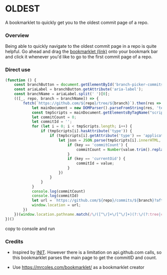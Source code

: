 OLDEST
====
A bookmarklet to quickly get you to the oldest commit page of a repo.

### Overview

Being able to quickly navigate to the oldest commit page in a repo is quite helpful. Go ahead and drag the [bookmarklet (link)](http://bpceee.github.io/oldest/) onto your bookmark bar and click it whenever you'd like to go to the first commit page of a repo.

### Direct use
```js
(function () {
    const branchButton = document.getElementById('branch-picker-commits');
    const ariaLabel = branchButton.getAttribute('aria-label');
    const branchName = ariaLabel.split(' ')[0];
    (([_, repo, branch = branchName]) => {
        fetch(`https://github.com/${repo}/tree/${branch}`).then(res => res.text()).then(res => {
            let mainDocument = new DOMParser().parseFromString(res, 'text/html');
			const tmpScripts = mainDocument.getElementsByTagName("script");
			let commitCount = 0;
			let commitId = '';
			for (let i = 0; i < tmpScripts.length; i++) {
				if (tmpScripts[i].hasAttribute('type')) {
					if (tmpScripts[i].getAttribute('type') == 'application/json') {
						let json = JSON.parse(tmpScripts[i].innerHTML, (key, value) => {
							if (key == 'commitCount') {
								commitCount = Number(value.trim().replaceAll(',', ''));
							}
							if (key == 'currentOid') {
								commitId = value;
							}
						})
					}
				}
			}
			console.log(commitCount)
			console.log(commitId)
            let url = `https://github.com/${repo}/commits/${branch}?after=${commitId}+${commitCount-10}`;
            window.location = url;
        })
    })(window.location.pathname.match(/\/([^\/]+\/[^\/]+)(?:\/(?:tree|commits|blob)\/([^\/]+))?/))
})()
```
copy to console and run

### Credits
* Inspired by [INIT](https://github.com/FarhadG/init). However there is a limitation on api.github.com calls, so this bookmarklet parses the main page to get the commitID and count.

* Use https://mrcoles.com/bookmarklet/ as a bookmarklet creator
